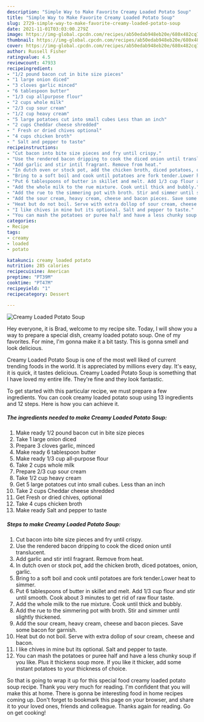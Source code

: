 ```yaml
---
description: "Simple Way to Make Favorite Creamy Loaded Potato Soup"
title: "Simple Way to Make Favorite Creamy Loaded Potato Soup"
slug: 2729-simple-way-to-make-favorite-creamy-loaded-potato-soup
date: 2021-11-01T03:03:00.279Z
image: https://img-global.cpcdn.com/recipes/ab50edab948eb20e/680x482cq70/creamy-loaded-potato-soup-recipe-main-photo.jpg
thumbnail: https://img-global.cpcdn.com/recipes/ab50edab948eb20e/680x482cq70/creamy-loaded-potato-soup-recipe-main-photo.jpg
cover: https://img-global.cpcdn.com/recipes/ab50edab948eb20e/680x482cq70/creamy-loaded-potato-soup-recipe-main-photo.jpg
author: Russell Fisher
ratingvalue: 4.5
reviewcount: 47933
recipeingredient:
- "1/2 pound bacon cut in bite size pieces"
- "1 large onion diced"
- "3 cloves garlic minced"
- "6 tablespoon butter"
- "1/3 cup allpurpose flour"
- "2 cups whole milk"
- "2/3 cup sour cream"
- "1/2 cup heavy cream"
- "5 large potatoes cut into small cubes Less than an inch"
- "2 cups Cheddar cheese shredded"
- " Fresh or dried chives optional"
- "4 cups chicken broth"
- " Salt and pepper to taste"
recipeinstructions:
- "Cut bacon into bite size pieces and fry until crispy."
- "Use the rendered bacon dripping to cook the diced onion until translucent."
- "Add garlic and stir intil fragrant. Remove from heat."
- "In dutch oven or stock pot, add the chicken broth, diced potatoes, onion, garlic."
- "Bring to a soft boil and cook until potatoes are fork tender.Lower heat to simmer."
- "Put 6 tablespoons of butter in skillet and melt. Add 1/3 cup flour and stir until smooth. Cook about 3 minutes to get rid of raw flour taste."
- "Add the whole milk to the rue mixture. Cook until thick and bubbly."
- "Add the rue to the simmering pot with broth. Stir and simmer until slightly thickened."
- "Add the sour cream, heavy cream, cheese and bacon pieces. Save some bacon for garnish."
- "Heat but do not boil. Serve with extra dollop of sour cream, cheese and bacon."
- "I like chives in mine but its optional. Salt and pepper to taste."
- "You can mash the potatoes or puree half and have a less chunky soup if you like. Plus it thickens soup more. If you like it thicker, add some instant potatoes to your thickness of choice."
categories:
- Recipe
tags:
- creamy
- loaded
- potato

katakunci: creamy loaded potato 
nutrition: 285 calories
recipecuisine: American
preptime: "PT39M"
cooktime: "PT47M"
recipeyield: "1"
recipecategory: Dessert

---
```



![Creamy Loaded Potato Soup](https://img-global.cpcdn.com/recipes/ab50edab948eb20e/680x482cq70/creamy-loaded-potato-soup-recipe-main-photo.jpg)

Hey everyone, it is Brad, welcome to my recipe site. Today, I will show you a way to prepare a special dish, creamy loaded potato soup. One of my favorites. For mine, I'm gonna make it a bit tasty. This is gonna smell and look delicious.



Creamy Loaded Potato Soup is one of the most well liked of current trending foods in the world. It is appreciated by millions every day. It's easy, it is quick, it tastes delicious. Creamy Loaded Potato Soup is something that I have loved my entire life. They're fine and they look fantastic.


To get started with this particular recipe, we must prepare a few ingredients. You can cook creamy loaded potato soup using 13 ingredients and 12 steps. Here is how you can achieve it.

<!--inarticleads1-->

##### The ingredients needed to make Creamy Loaded Potato Soup:

1. Make ready 1/2 pound bacon cut in bite size pieces
1. Take 1 large onion diced
1. Prepare 3 cloves garlic, minced
1. Make ready 6 tablespoon butter
1. Make ready 1/3 cup all-purpose flour
1. Take 2 cups whole milk
1. Prepare 2/3 cup sour cream
1. Take 1/2 cup heavy cream
1. Get 5 large potatoes cut into small cubes. Less than an inch
1. Take 2 cups Cheddar cheese shredded
1. Get  Fresh or dried chives, optional
1. Take 4 cups chicken broth
1. Make ready  Salt and pepper to taste




<!--inarticleads2-->

##### Steps to make Creamy Loaded Potato Soup:

1. Cut bacon into bite size pieces and fry until crispy.
1. Use the rendered bacon dripping to cook the diced onion until translucent.
1. Add garlic and stir intil fragrant. Remove from heat.
1. In dutch oven or stock pot, add the chicken broth, diced potatoes, onion, garlic.
1. Bring to a soft boil and cook until potatoes are fork tender.Lower heat to simmer.
1. Put 6 tablespoons of butter in skillet and melt. Add 1/3 cup flour and stir until smooth. Cook about 3 minutes to get rid of raw flour taste.
1. Add the whole milk to the rue mixture. Cook until thick and bubbly.
1. Add the rue to the simmering pot with broth. Stir and simmer until slightly thickened.
1. Add the sour cream, heavy cream, cheese and bacon pieces. Save some bacon for garnish.
1. Heat but do not boil. Serve with extra dollop of sour cream, cheese and bacon.
1. I like chives in mine but its optional. Salt and pepper to taste.
1. You can mash the potatoes or puree half and have a less chunky soup if you like. Plus it thickens soup more. If you like it thicker, add some instant potatoes to your thickness of choice.




So that is going to wrap it up for this special food creamy loaded potato soup recipe. Thank you very much for reading. I'm confident that you will make this at home. There is gonna be interesting food in home recipes coming up. Don't forget to bookmark this page on your browser, and share it to your loved ones, friends and colleague. Thanks again for reading. Go on get cooking!

